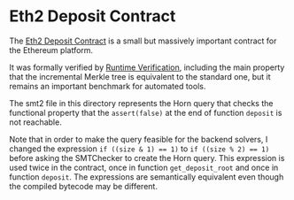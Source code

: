# Eth2 Deposit Contract

The [Eth2 Deposit Contract](https://github.com/axic/eth2-deposit-contract/blob/master/deposit_contract.sol)
is a small but massively important contract for the Ethereum platform.

It was formally verified by [Runtime Verification](https://runtimeverification.com/blog/end-to-end-formal-verification-of-ethereum-2-0-deposit-smart-contract/),
including the main property that the incremental Merkle tree is equivalent to
the standard one, but it remains an important benchmark for automated tools.

The smt2 file in this directory represents the Horn query that checks the
functional property that the `assert(false)` at the end of function `deposit`
is not reachable.

Note that in order to make the query feasible for the backend solvers,
I changed the expression `if ((size & 1) == 1)` to `if ((size % 2) == 1)`
before asking the SMTChecker to create the Horn query.
This expression is used twice in the contract, once in function
`get_deposit_root` and once in function `deposit`.
The expressions are semantically equivalent even though the compiled bytecode
may be different.